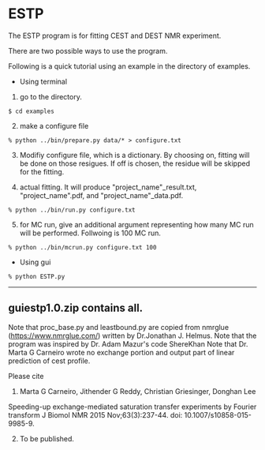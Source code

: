 # ESTP

The ESTP program is for fitting CEST and DEST NMR experiment.

There are two possible ways to use the program.

Following is a quick tutorial using an example in the directory of examples.

* Using terminal

1. go to the directory.

```
$ cd examples
```
2. make a configure file
```
% python ../bin/prepare.py data/* > configure.txt
```
3. Modifiy configure file, which is a dictionary. By choosing on, fitting will be done on those resigues. If off is chosen, the residue will be skipped for the fitting.

4. actual fitting. It will produce "project_name"_result.txt, "project_name".pdf, and "project_name"_data.pdf.
```
% python ../bin/run.py configure.txt
```
5. for MC run, give an additional argument representing how many MC run will be performed. Follwoing is 100 MC run.
```
% python ../bin/mcrun.py configure.txt 100
```

* Using gui
```
% python ESTP.py
```

------------------------------------
**guiestp1.0.zip** contains all.
------------------------------------

Note that proc_base.py and leastbound.py are copied from nmrglue (https://www.nmrglue.com/) written by Dr.Jonathan J. Helmus.
Note that the program was inspired by Dr. Adam Mazur's code ShereKhan
Note that Dr. Marta G Carneiro wrote no exchange portion and output part of linear prediction of cest profile.

Please cite 
1. Marta G Carneiro, Jithender G Reddy, Christian Griesinger, Donghan Lee

Speeding-up exchange-mediated saturation transfer experiments by Fourier transform
J Biomol NMR 2015 Nov;63(3):237-44. doi: 10.1007/s10858-015-9985-9.

2. To be published.



